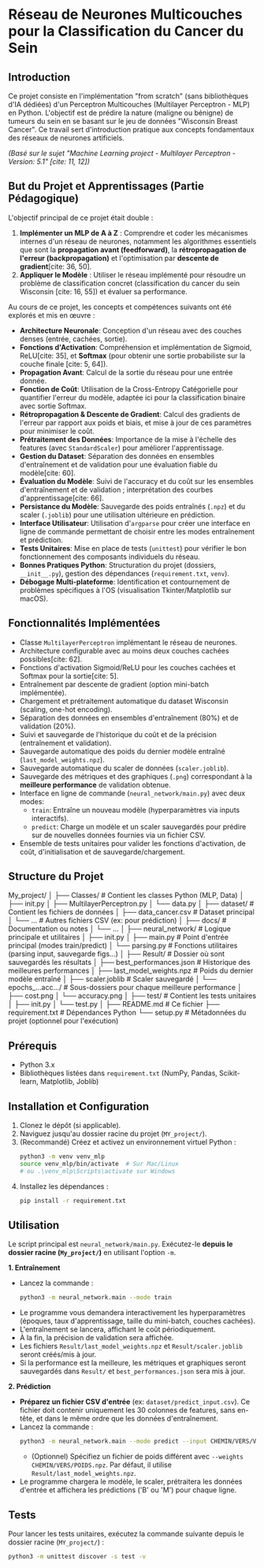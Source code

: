 # Réseau de Neurones Multicouches pour la Classification du Cancer du Sein

## Introduction

Ce projet consiste en l'implémentation "from scratch" (sans bibliothèques d'IA dédiées) d'un Perceptron Multicouches (Multilayer Perceptron - MLP) en Python. L'objectif est de prédire la nature (maligne ou bénigne) de tumeurs du sein en se basant sur le jeu de données "Wisconsin Breast Cancer". Ce travail sert d'introduction pratique aux concepts fondamentaux des réseaux de neurones artificiels.

*(Basé sur le sujet "Machine Learning project - Multilayer Perceptron - Version: 5.1" [cite: 11, 12])*

## But du Projet et Apprentissages (Partie Pédagogique)

L'objectif principal de ce projet était double :

1.  **Implémenter un MLP de A à Z** : Comprendre et coder les mécanismes internes d'un réseau de neurones, notamment les algorithmes essentiels que sont la **propagation avant (feedforward)**, la **rétropropagation de l'erreur (backpropagation)** et l'optimisation par **descente de gradient**[cite: 36, 50].
2.  **Appliquer le Modèle** : Utiliser le réseau implémenté pour résoudre un problème de classification concret (classification du cancer du sein Wisconsin [cite: 16, 55]) et évaluer sa performance.

Au cours de ce projet, les concepts et compétences suivants ont été explorés et mis en œuvre :

* **Architecture Neuronale**: Conception d'un réseau avec des couches denses (entrée, cachées, sortie).
* **Fonctions d'Activation**: Compréhension et implémentation de Sigmoid, ReLU[cite: 35], et **Softmax** (pour obtenir une sortie probabiliste sur la couche finale [cite: 5, 64]).
* **Propagation Avant**: Calcul de la sortie du réseau pour une entrée donnée.
* **Fonction de Coût**: Utilisation de la Cross-Entropy Catégorielle pour quantifier l'erreur du modèle, adaptée ici pour la classification binaire avec sortie Softmax.
* **Rétropropagation & Descente de Gradient**: Calcul des gradients de l'erreur par rapport aux poids et biais, et mise à jour de ces paramètres pour minimiser le coût.
* **Prétraitement des Données**: Importance de la mise à l'échelle des features (avec `StandardScaler`) pour améliorer l'apprentissage.
* **Gestion du Dataset**: Séparation des données en ensembles d'entraînement et de validation pour une évaluation fiable du modèle[cite: 60].
* **Évaluation du Modèle**: Suivi de l'accuracy et du coût sur les ensembles d'entraînement et de validation ; interprétation des courbes d'apprentissage[cite: 66].
* **Persistance du Modèle**: Sauvegarde des poids entraînés (`.npz`) et du scaler (`.joblib`) pour une utilisation ultérieure en prédiction.
* **Interface Utilisateur**: Utilisation d'`argparse` pour créer une interface en ligne de commande permettant de choisir entre les modes entraînement et prédiction.
* **Tests Unitaires**: Mise en place de tests (`unittest`) pour vérifier le bon fonctionnement des composants individuels du réseau.
* **Bonnes Pratiques Python**: Structuration du projet (dossiers, `__init__.py`), gestion des dépendances (`requirement.txt`, `venv`).
* **Débogage Multi-plateforme**: Identification et contournement de problèmes spécifiques à l'OS (visualisation Tkinter/Matplotlib sur macOS).

## Fonctionnalités Implémentées

* Classe `MultilayerPerceptron` implémentant le réseau de neurones.
* Architecture configurable avec au moins deux couches cachées possibles[cite: 62].
* Fonctions d'activation Sigmoid/ReLU pour les couches cachées et Softmax pour la sortie[cite: 5].
* Entraînement par descente de gradient (option mini-batch implémentée).
* Chargement et prétraitement automatique du dataset Wisconsin (scaling, one-hot encoding).
* Séparation des données en ensembles d'entraînement (80%) et de validation (20%).
* Suivi et sauvegarde de l'historique du coût et de la précision (entraînement et validation).
* Sauvegarde automatique des poids du dernier modèle entraîné (`last_model_weights.npz`).
* Sauvegarde automatique du scaler de données (`scaler.joblib`).
* Sauvegarde des métriques et des graphiques (`.png`) correspondant à la **meilleure performance** de validation obtenue.
* Interface en ligne de commande (`neural_network/main.py`) avec deux modes:
    * `train`: Entraîne un nouveau modèle (hyperparamètres via inputs interactifs).
    * `predict`: Charge un modèle et un scaler sauvegardés pour prédire sur de nouvelles données fournies via un fichier CSV.
* Ensemble de tests unitaires pour valider les fonctions d'activation, de coût, d'initialisation et de sauvegarde/chargement.

## Structure du Projet
My_project/
│
├── Classes/               # Contient les classes Python (MLP, Data)
│   ├── init.py
│   ├── MultilayerPerceptron.py
│   └── data.py
│
├── dataset/               # Contient les fichiers de données
│   ├── data_cancer.csv    # Dataset principal
│   └── ...                # Autres fichiers CSV (ex: pour prédiction)
│
├── docs/                  # Documentation ou notes
│   └── ...
│
├── neural_network/        # Logique principale et utilitaires
│   ├── init.py
│   ├── main.py            # Point d'entrée principal (modes train/predict)
│   └── parsing.py         # Fonctions utilitaires (parsing input, sauvegarde figs...)
│
├── Result/                # Dossier où sont sauvegardés les résultats
│   ├── best_performances.json # Historique des meilleures performances
│   ├── last_model_weights.npz # Poids du dernier modèle entraîné
│   ├── scaler.joblib          # Scaler sauvegardé
│   └── epochs_...acc.../  # Sous-dossiers pour chaque meilleure performance
│       ├── cost.png
│       └── accuracy.png
│
├── test/                  # Contient les tests unitaires
│   ├── init.py
│   └── test.py
│
├── README.md              # Ce fichier
├── requirement.txt        # Dépendances Python
└── setup.py               # Métadonnées du projet (optionnel pour l'exécution)

## Prérequis

* Python 3.x
* Bibliothèques listées dans `requirement.txt` (NumPy, Pandas, Scikit-learn, Matplotlib, Joblib)

## Installation et Configuration

1.  Clonez le dépôt (si applicable).
2.  Naviguez jusqu'au dossier racine du projet (`MY_project/`).
3.  (Recommandé) Créez et activez un environnement virtuel Python :
    ```bash
    python3 -m venv venv_mlp
    source venv_mlp/bin/activate  # Sur Mac/Linux
    # ou .\venv_mlp\Scripts\activate sur Windows
    ```
4.  Installez les dépendances :
    ```bash
    pip install -r requirement.txt
    ```

## Utilisation

Le script principal est `neural_network/main.py`. Exécutez-le **depuis le dossier racine (`My_project/`)** en utilisant l'option `-m`.

**1. Entraînement**

* Lancez la commande :
    ```bash
    python3 -m neural_network.main --mode train
    ```
* Le programme vous demandera interactivement les hyperparamètres (époques, taux d'apprentissage, taille du mini-batch, couches cachées).
* L'entraînement se lancera, affichant le coût périodiquement.
* À la fin, la précision de validation sera affichée.
* Les fichiers `Result/last_model_weights.npz` et `Result/scaler.joblib` seront créés/mis à jour.
* Si la performance est la meilleure, les métriques et graphiques seront sauvegardés dans `Result/` et `best_performances.json` sera mis à jour.

**2. Prédiction**

* **Préparez un fichier CSV d'entrée** (ex: `dataset/predict_input.csv`). Ce fichier doit contenir uniquement les 30 colonnes de features, sans en-tête, et dans le même ordre que les données d'entraînement.
* Lancez la commande :
    ```bash
    python3 -m neural_network.main --mode predict --input CHEMIN/VERS/VOTRE/FICHIER.csv
    ```
    * (Optionnel) Spécifiez un fichier de poids différent avec `--weights CHEMIN/VERS/POIDS.npz`. Par défaut, il utilise `Result/last_model_weights.npz`.
* Le programme chargera le modèle, le scaler, prétraitera les données d'entrée et affichera les prédictions ('B' ou 'M') pour chaque ligne.

## Tests

Pour lancer les tests unitaires, exécutez la commande suivante depuis le dossier racine (`MY_project/`) :

```bash
python3 -m unittest discover -s test -v
